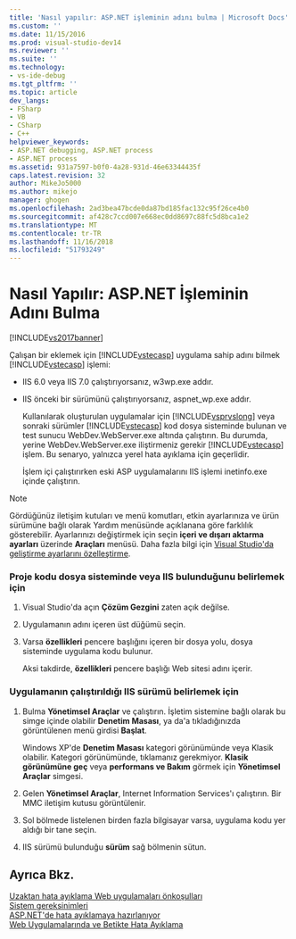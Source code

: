 ```yaml
---
title: 'Nasıl yapılır: ASP.NET işleminin adını bulma | Microsoft Docs'
ms.custom: ''
ms.date: 11/15/2016
ms.prod: visual-studio-dev14
ms.reviewer: ''
ms.suite: ''
ms.technology:
- vs-ide-debug
ms.tgt_pltfrm: ''
ms.topic: article
dev_langs:
- FSharp
- VB
- CSharp
- C++
helpviewer_keywords:
- ASP.NET debugging, ASP.NET process
- ASP.NET process
ms.assetid: 931a7597-b0f0-4a28-931d-46e63344435f
caps.latest.revision: 32
author: MikeJo5000
ms.author: mikejo
manager: ghogen
ms.openlocfilehash: 2ad3bea47bcde0da87bd185fac132c95f26ce4b0
ms.sourcegitcommit: af428c7ccd007e668ec0dd8697c88fc5d8bca1e2
ms.translationtype: MT
ms.contentlocale: tr-TR
ms.lasthandoff: 11/16/2018
ms.locfileid: "51793249"
---
```

# <a name="how-to-find-the-name-of-the-aspnet-process"></a>Nasıl Yapılır: ASP.NET İşleminin Adını Bulma
[!INCLUDE[vs2017banner](../includes/vs2017banner.md)]

Çalışan bir eklemek için [!INCLUDE[vstecasp](../includes/vstecasp-md.md)] uygulama sahip adını bilmek [!INCLUDE[vstecasp](../includes/vstecasp-md.md)] işlemi:  
  
- IIS 6.0 veya IIS 7.0 çalıştırıyorsanız, w3wp.exe addır.  
  
- IIS önceki bir sürümünü çalıştırıyorsanız, aspnet_wp.exe addır.  
  
  Kullanılarak oluşturulan uygulamalar için [!INCLUDE[vsprvslong](../includes/vsprvslong-md.md)] veya sonraki sürümler [!INCLUDE[vstecasp](../includes/vstecasp-md.md)] kod dosya sisteminde bulunan ve test sunucu WebDev.WebServer.exe altında çalıştırın. Bu durumda, yerine WebDev.WebServer.exe iliştirmeniz gerekir [!INCLUDE[vstecasp](../includes/vstecasp-md.md)] işlem. Bu senaryo, yalnızca yerel hata ayıklama için geçerlidir.  
  
  İşlem içi çalıştırırken eski ASP uygulamalarını IIS işlemi inetinfo.exe içinde çalıştırın.  
  
> [!NOTE]
>  Gördüğünüz iletişim kutuları ve menü komutları, etkin ayarlarınıza ve ürün sürümüne bağlı olarak Yardım menüsünde açıklanana göre farklılık gösterebilir. Ayarlarınızı değiştirmek için seçin **içeri ve dışarı aktarma ayarları** üzerinde **Araçları** menüsü. Daha fazla bilgi için [Visual Studio'da geliştirme ayarlarını özelleştirme](http://msdn.microsoft.com/en-us/22c4debb-4e31-47a8-8f19-16f328d7dcd3).  
  
### <a name="to-determine-whether-project-code-resides-on-the-file-system-or-iis"></a>Proje kodu dosya sisteminde veya IIS bulunduğunu belirlemek için  
  
1.  Visual Studio'da açın **Çözüm Gezgini** zaten açık değilse.  
  
2.  Uygulamanın adını içeren üst düğümü seçin.  
  
3.  Varsa **özellikleri** pencere başlığını içeren bir dosya yolu, dosya sisteminde uygulama kodu bulunur.  
  
     Aksi takdirde, **özellikleri** pencere başlığı Web sitesi adını içerir.  
  
### <a name="to-determine-the-iis-version-under-which-the-application-is-running"></a>Uygulamanın çalıştırıldığı IIS sürümü belirlemek için  
  
1.  Bulma **Yönetimsel Araçlar** ve çalıştırın. İşletim sistemine bağlı olarak bu simge içinde olabilir **Denetim Masası**, ya da'a tıkladığınızda görüntülenen menü girdisi **Başlat**.  
  
     Windows XP'de **Denetim Masası** kategori görünümünde veya Klasik olabilir. Kategori görünümünde, tıklamanız gerekmiyor. **Klasik görünümüne geç** veya **performans ve Bakım** görmek için **Yönetimsel Araçlar** simgesi.  
  
2.  Gelen **Yönetimsel Araçlar**, Internet Information Services'ı çalıştırın. Bir MMC iletişim kutusu görüntülenir.  
  
3.  Sol bölmede listelenen birden fazla bilgisayar varsa, uygulama kodu yer aldığı bir tane seçin.  
  
4.  IIS sürümü bulunduğu **sürüm** sağ bölmenin sütun.  
  
## <a name="see-also"></a>Ayrıca Bkz.  
 [Uzaktan hata ayıklama Web uygulamaları önkoşulları](../debugger/prerequistes-for-remote-debugging-web-applications.md)   
 [Sistem gereksinimleri](../debugger/aspnet-debugging-system-requirements.md)   
 [ASP.NET'de hata ayıklamaya hazırlanıyor](../debugger/preparing-to-debug-aspnet.md)   
 [Web Uygulamalarında ve Betikte Hata Ayıklama](../debugger/debugging-web-applications-and-script.md)




